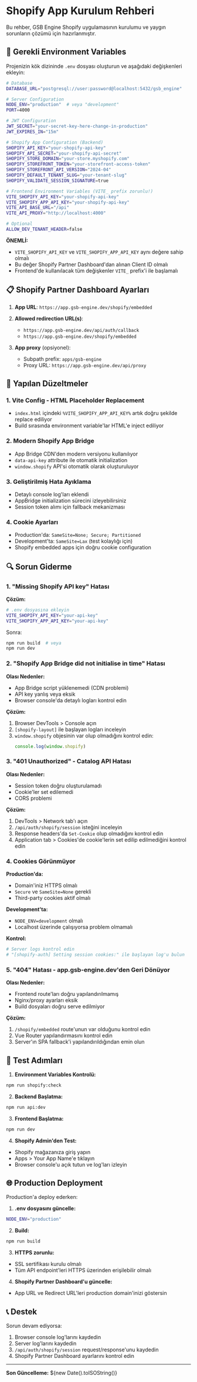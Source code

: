 # Shopify App Kurulum Rehberi

Bu rehber, GSB Engine Shopify uygulamasının kurulumu ve yaygın sorunların çözümü için hazırlanmıştır.

## 🔧 Gerekli Environment Variables

Projenizin kök dizininde `.env` dosyası oluşturun ve aşağıdaki değişkenleri ekleyin:

```bash
# Database
DATABASE_URL="postgresql://user:password@localhost:5432/gsb_engine"

# Server Configuration
NODE_ENV="production"  # veya "development"
PORT=4000

# JWT Configuration
JWT_SECRET="your-secret-key-here-change-in-production"
JWT_EXPIRES_IN="15m"

# Shopify App Configuration (Backend)
SHOPIFY_API_KEY="your-shopify-api-key"
SHOPIFY_API_SECRET="your-shopify-api-secret"
SHOPIFY_STORE_DOMAIN="your-store.myshopify.com"
SHOPIFY_STOREFRONT_TOKEN="your-storefront-access-token"
SHOPIFY_STOREFRONT_API_VERSION="2024-04"
SHOPIFY_DEFAULT_TENANT_SLUG="your-tenant-slug"
SHOPIFY_VALIDATE_SESSION_SIGNATURE=true

# Frontend Environment Variables (VITE_ prefix zorunlu!)
VITE_SHOPIFY_API_KEY="your-shopify-api-key"
VITE_SHOPIFY_APP_API_KEY="your-shopify-api-key"
VITE_API_BASE_URL="/api"
VITE_API_PROXY="http://localhost:4000"

# Optional
ALLOW_DEV_TENANT_HEADER=false
```

**ÖNEMLİ:** 
- `VITE_SHOPIFY_API_KEY` ve `VITE_SHOPIFY_APP_API_KEY` aynı değere sahip olmalı
- Bu değer Shopify Partner Dashboard'dan alınan Client ID olmalı
- Frontend'de kullanılacak tüm değişkenler `VITE_` prefix'i ile başlamalı

## 📋 Shopify Partner Dashboard Ayarları

1. **App URL**: `https://app.gsb-engine.dev/shopify/embedded`
2. **Allowed redirection URL(s)**: 
   - `https://app.gsb-engine.dev/api/auth/callback`
   - `https://app.gsb-engine.dev/shopify/embedded`

3. **App proxy** (opsiyonel): 
   - Subpath prefix: `apps/gsb-engine`
   - Proxy URL: `https://app.gsb-engine.dev/api/proxy`

## 🚀 Yapılan Düzeltmeler

### 1. Vite Config - HTML Placeholder Replacement
- `index.html` içindeki `%VITE_SHOPIFY_APP_API_KEY%` artık doğru şekilde replace ediliyor
- Build sırasında environment variable'lar HTML'e inject ediliyor

### 2. Modern Shopify App Bridge
- App Bridge CDN'den modern versiyonu kullanılıyor
- `data-api-key` attribute ile otomatik initialization
- `window.shopify` API'si otomatik olarak oluşturuluyor

### 3. Geliştirilmiş Hata Ayıklama
- Detaylı console log'ları eklendi
- AppBridge initialization sürecini izleyebilirsiniz
- Session token alımı için fallback mekanizması

### 4. Cookie Ayarları
- Production'da: `SameSite=None; Secure; Partitioned`
- Development'ta: `SameSite=Lax` (test kolaylığı için)
- Shopify embedded apps için doğru cookie configuration

## 🔍 Sorun Giderme

### 1. "Missing Shopify API key" Hatası
**Çözüm:**
```bash
# .env dosyasına ekleyin
VITE_SHOPIFY_API_KEY="your-api-key"
VITE_SHOPIFY_APP_API_KEY="your-api-key"
```

Sonra:
```bash
npm run build  # veya
npm run dev
```

### 2. "Shopify App Bridge did not initialise in time" Hatası
**Olası Nedenler:**
- App Bridge script yüklenemedi (CDN problemi)
- API key yanlış veya eksik
- Browser console'da detaylı logları kontrol edin

**Çözüm:**
1. Browser DevTools > Console açın
2. `[shopify-layout]` ile başlayan logları inceleyin
3. `window.shopify` objesinin var olup olmadığını kontrol edin:
   ```javascript
   console.log(window.shopify)
   ```

### 3. "401 Unauthorized" - Catalog API Hatası
**Olası Nedenler:**
- Session token doğru oluşturulamadı
- Cookie'ler set edilemedi
- CORS problemi

**Çözüm:**
1. DevTools > Network tab'ı açın
2. `/api/auth/shopify/session` isteğini inceleyin
3. Response headers'da `Set-Cookie` olup olmadığını kontrol edin
4. Application tab > Cookies'de cookie'lerin set edilip edilmediğini kontrol edin

### 4. Cookies Görünmüyor
**Production'da:**
- Domain'iniz HTTPS olmalı
- `Secure` ve `SameSite=None` gerekli
- Third-party cookies aktif olmalı

**Development'ta:**
- `NODE_ENV=development` olmalı
- Localhost üzerinde çalışıyorsa problem olmamalı

**Kontrol:**
```bash
# Server logs kontrol edin
# "[shopify-auth] Setting session cookies:" ile başlayan log'u bulun
```

### 5. "404" Hatası - app.gsb-engine.dev'den Geri Dönüyor
**Olası Nedenler:**
- Frontend route'ları doğru yapılandırılmamış
- Nginx/proxy ayarları eksik
- Build dosyaları doğru serve edilmiyor

**Çözüm:**
1. `/shopify/embedded` route'unun var olduğunu kontrol edin
2. Vue Router yapılandırmasını kontrol edin
3. Server'ın SPA fallback'i yapılandırıldığından emin olun

## 📝 Test Adımları

1. **Environment Variables Kontrolü:**
```bash
npm run shopify:check
```

2. **Backend Başlatma:**
```bash
npm run api:dev
```

3. **Frontend Başlatma:**
```bash
npm run dev
```

4. **Shopify Admin'den Test:**
- Shopify mağazanıza giriş yapın
- Apps > Your App Name'e tıklayın
- Browser console'u açık tutun ve log'ları izleyin

## 🌐 Production Deployment

Production'a deploy ederken:

1. **.env dosyasını güncelle:**
```bash
NODE_ENV="production"
```

2. **Build:**
```bash
npm run build
```

3. **HTTPS zorunlu:**
- SSL sertifikası kurulu olmalı
- Tüm API endpoint'leri HTTPS üzerinden erişilebilir olmalı

4. **Shopify Partner Dashboard'u güncelle:**
- App URL ve Redirect URL'leri production domain'inizi göstersin

## 📞 Destek

Sorun devam ediyorsa:
1. Browser console log'larını kaydedin
2. Server log'larını kaydedin  
3. `/api/auth/shopify/session` request/response'unu kaydedin
4. Shopify Partner Dashboard ayarlarını kontrol edin

---

**Son Güncelleme:** ${new Date().toISOString()}

